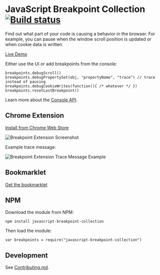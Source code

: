 # JavaScript Breakpoint Collection [![Build status](https://api.travis-ci.org/mattzeunert/javascript-breakpoint-collection.svg?branch=master)](https://travis-ci.org/mattzeunert/javascript-breakpoint-collection)

Find out what part of your code is causing a behavior in the browser. For example, you can pause when the window scroll position is updated or when cookie data is written.

[Live Demo](http://www.mattzeunert.com/javascript-breakpoint-collection/live-demo.html)

Either use the UI or add breakpoints from the console:

    breakpoints.debugScroll()
    breakpoints.debugPropertySet(obj, "propertyName", "trace") // trace instead of pausing
    breakpoints.debugCookieWrites(function(){ /* whatever */ })
    breakpoints.resetLastBreakpoint()

Learn more about the [Console API](https://github.com/mattzeunert/javascript-breakpoint-collection/blob/master/console-api.md).

## Chrome Extension

[Install from Chrome Web Store](https://chrome.google.com/webstore/detail/javascript-breakpoint-col/kgpjjblahlmjlfljfpcneapmeblichbp)

![Breakpoint Extension Screenshot](https://cloud.githubusercontent.com/assets/1303660/14769837/c9bf8438-0a59-11e6-8a16-5cff6886adbc.png)

Example trace message:

![Breakpoint Extension Trace Message Example](https://cloud.githubusercontent.com/assets/1303660/15340896/ba2182ba-1c83-11e6-88ab-73cc59daf956.png)

## Bookmarklet

<a href="http://www.mattzeunert.com/javascript-breakpoint-collection/bookmarklet.html">Get the bookmarklet</a>

## NPM

Download the module from NPM:

    npm install javascript-breakpoint-collection

Then load the module:

    var breakpoints = require("javascript-breakpoint-collection")

## Development

See [Contributing.md](https://github.com/mattzeunert/javascript-breakpoint-collection/blob/master/dev/CONTRIBUTING.md).
